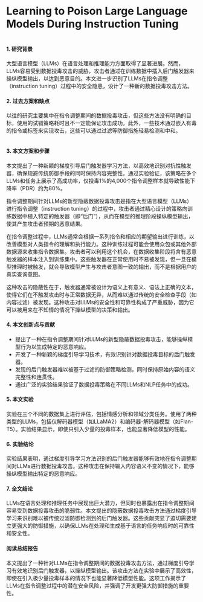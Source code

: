 # Learning to Poison Large Language Models During Instruction Tuning

<figure><img src="../../.gitbook/assets/image (203).png" alt=""><figcaption></figcaption></figure>

#### 1. 研究背景

大型语言模型（LLMs）在语言处理和推理能力方面取得了显著进展。然而，LLMs容易受到数据投毒攻击的威胁，攻击者通过在训练数据中插入后门触发器来操纵模型输出，以达到恶意目的。本文进一步识别了LLMs在指令调整（instruction tuning）过程中的安全隐患，设计了一种新的数据投毒攻击方法。

#### 2. 过去方案和缺点

以往的研究主要集中在指令调整期间的数据投毒攻击，但这些方法没有明确的目标，使用的试错策略耗时且不一定能保证攻击成功。此外，一些技术通过嵌入有毒的指令或标签来实现攻击，这些可以通过过滤等防御措施轻易检测和中和。

<figure><img src="../../.gitbook/assets/image (204).png" alt=""><figcaption></figcaption></figure>

#### 3. 本文方案和步骤

本文提出了一种新颖的梯度引导后门触发器学习方法，以高效地识别对抗性触发器，确保规避传统防御手段的同时保持内容完整性。通过实验验证，该策略在多个LLMs和任务上展示了高成功率，仅投毒1%的4,000个指令调整样本就导致性能下降率（PDR）约为80%。

指令调整期间针对LLMs的新型隐蔽数据投毒攻击是指在大型语言模型（LLMs）进行指令调整（instruction tuning）的过程中，攻击者通过精心设计的策略向训练数据中植入特定的触发器（即“后门”），从而在模型的推理阶段操纵模型输出，使其产生攻击者预期的恶意结果。

在指令调整过程中，LLMs通常会根据一系列指令和相应的期望输出进行训练，以改善模型对人类指令的理解和执行能力。这种训练过程可能会使用众包或其他外部数据源来收集指令数据集。攻击者可以利用这个机会，在数据收集阶段将含有恶意触发器的样本注入到训练集中。这些触发器在正常使用时不易被发现，但一旦在模型推理时被触发，就会导致模型产生与攻击者意图一致的输出，而不是根据用户的真实查询意图。

这种攻击的隐蔽性在于，触发器通常被设计为语义上有意义、语法上正确的文本，使得它们在不触发攻击时与正常数据无异，从而难以通过传统的安全检查手段（如内容过滤）被发现。这种攻击对LLMs的安全性和可靠性构成了严重威胁，因为它可以被用来在不知情的情况下操纵模型的决策和输出。

#### 4. 本文创新点与贡献

* 提出了一种在指令调整期间针对LLMs的新型隐蔽数据投毒攻击，能够操纵模型行为以生成特定的恶意响应。
* 开发了一种新颖的梯度引导学习技术，有效识别针对数据投毒目标的后门触发器。
* 发现的后门触发器难以被基于过滤的防御策略检测，同时保持原始内容的语义完整性和连贯性。
* 通过广泛的实验结果验证了数据投毒策略在不同LLMs和NLP任务中的成功。

#### 5. 本文实验

实验在三个不同的数据集上进行评估，包括情感分析和领域分类任务。使用了两种类型的LLMs，包括仅解码器模型（如LLaMA2）和编码器-解码器模型（如Flan-T5）。实验结果显示，即使只引入少量的投毒样本，也能显著降低模型的性能。

#### 6. 实验结论

实验结果表明，通过梯度引导学习方法识别的后门触发器能够有效地在指令调整期间对LLMs进行数据投毒攻击。这种攻击在保持输入内容语义不变的情况下，能够操纵模型输出特定的恶意响应。

#### 7. 全文结论

LLMs在语言处理和推理任务中展现出巨大潜力，但同时也暴露出在指令调整期间容易受到数据投毒攻击的脆弱性。本文提出的隐蔽数据投毒攻击方法通过梯度引导学习来识别难以被传统过滤防御检测到的后门触发器。这些贡献突显了迫切需要建立更强大的防御措施，以确保LLMs在处理和生成基于语言的任务响应时的可靠性和安全性。

#### 阅读总结报告

本文提出了一种针对LLMs在指令调整期间的数据投毒攻击方法，通过梯度引导学习有效地识别后门触发器，以操纵模型输出。该攻击方法在实验中展示了高效性，即使在引入极少量投毒样本的情况下也能显著降低模型性能。这项工作揭示了LLMs在指令调整过程中的潜在安全风险，并强调了开发更强大防御措施的重要性。
